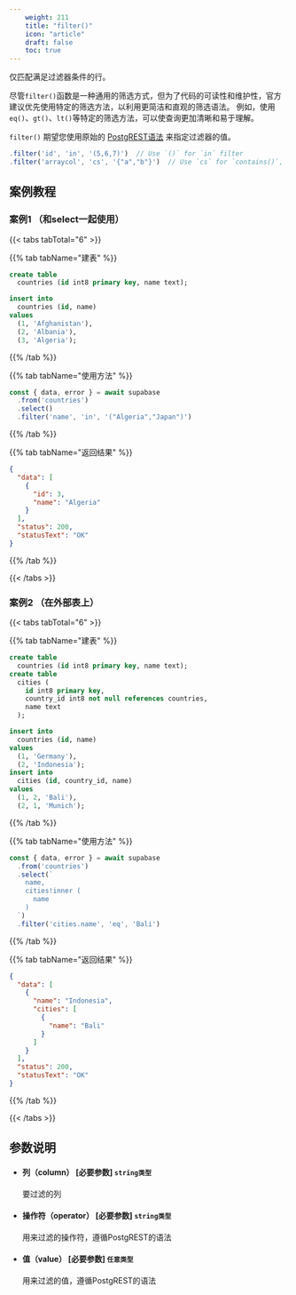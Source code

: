 ```yaml
---
    weight: 211
    title: "filter()"
    icon: "article"
    draft: false
    toc: true
---
```



仅匹配满足过滤器条件的行。

尽管`filter()`函数是一种通用的筛选方式，但为了代码的可读性和维护性，官方建议优先使用特定的筛选方法，以利用更简洁和直观的筛选语法。
例如，使用`eq()`、`gt()`、`lt()`等特定的筛选方法，可以使查询更加清晰和易于理解。

`filter()` 期望您使用原始的 [PostgREST语法](https://postgrest.org/en/stable/api.html#operators) 来指定过滤器的值。


```ts
.filter('id', 'in', '(5,6,7)')  // Use `()` for `in` filter
.filter('arraycol', 'cs', '{"a","b"}')  // Use `cs` for `contains()`, `{}` for array values
```




## 案例教程 

### 案例1  （和select一起使用）

{{< tabs tabTotal="6" >}}

  
  
  
  
>

{{% tab tabName="建表" %}}



```sql
create table
  countries (id int8 primary key, name text);

insert into
  countries (id, name)
values
  (1, 'Afghanistan'),
  (2, 'Albania'),
  (3, 'Algeria');
```



{{% /tab %}}

{{% tab tabName="使用方法" %}}



```ts
const { data, error } = await supabase
  .from('countries')
  .select()
  .filter('name', 'in', '("Algeria","Japan")')
```



{{% /tab %}}

{{% tab tabName="返回结果" %}}



```json
{
  "data": [
    {
      "id": 3,
      "name": "Algeria"
    }
  ],
  "status": 200,
  "statusText": "OK"
}
```


{{% /tab %}}

{{< /tabs >}}



### 案例2  （在外部表上）

{{< tabs tabTotal="6" >}}

  
  
  
  
>

{{% tab tabName="建表" %}}



```sql
create table
  countries (id int8 primary key, name text);
create table
  cities (
    id int8 primary key,
    country_id int8 not null references countries,
    name text
  );

insert into
  countries (id, name)
values
  (1, 'Germany'),
  (2, 'Indonesia');
insert into
  cities (id, country_id, name)
values
  (1, 2, 'Bali'),
  (2, 1, 'Munich');
```



{{% /tab %}}

{{% tab tabName="使用方法" %}}



```ts
const { data, error } = await supabase
  .from('countries')
  .select(`
    name,
    cities!inner (
      name
    )
  `)
  .filter('cities.name', 'eq', 'Bali')
```



{{% /tab %}}

{{% tab tabName="返回结果" %}}



```json
{
  "data": [
    {
      "name": "Indonesia",
      "cities": [
        {
          "name": "Bali"
        }
      ]
    }
  ],
  "status": 200,
  "statusText": "OK"
}

```


{{% /tab %}}

{{< /tabs >}}







## 参数说明

<ul className="method-list-group">
  
<li className="method-list-item">
  <h4 className="method-list-item-label">
    <span className="method-list-item-label-name">
      列（column）
    </span>
    <span className="method-list-item-label-badge required">
      [必要参数]
    </span>
    <span className="method-list-item-validation">
      <code>string类型</code>
    </span>
  </h4>
  <div class="method-list-item-description">

要过滤的列

  </div>
  
</li>


<li className="method-list-item">
  <h4 className="method-list-item-label">
    <span className="method-list-item-label-name">
      操作符（operator）
    </span>
    <span className="method-list-item-label-badge required">
      [必要参数]
    </span>
    <span className="method-list-item-validation">
      <code>string类型</code> 
    </span>
  </h4>
  <div class="method-list-item-description">

用来过滤的操作符，遵循PostgREST的语法

  </div>

</li>


<li className="method-list-item">
  <h4 className="method-list-item-label">
    <span className="method-list-item-label-name">
      值（value）
    </span>
    <span className="method-list-item-label-badge required">
      [必要参数]
    </span>
    <span className="method-list-item-validation">
      <code>任意类型</code>
    </span>
  </h4>
  <div class="method-list-item-description">

用来过滤的值，遵循PostgREST的语法

  </div>
  
</li>

</ul>
